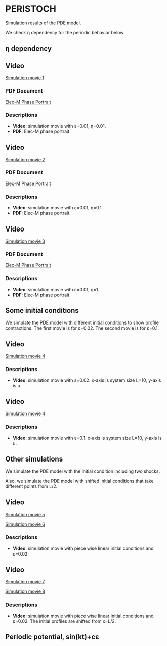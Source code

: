 # PERISTOCH

Simulation results of the PDE model.

We check &eta; dependency for the periodic behavior below.

## &eta; dependency

## Video
[Simulation movie 1](https://github.com/Hiro06190/PERISTOCH/assets/40862678/92f34e80-03e5-4d86-8d3e-c3d5ca80b48b)


### PDF Document
[Elec-M Phase Portrait](slow_fast_ep0.01_eta100.pdf)

### Descriptions
- **Video**: simulation movie with &epsilon;=0.01, &eta;=0.01.
- **PDF**: Elec-M phase portrait.

## Video
[Simulation movie 2](https://github.com/Hiro06190/PERISTOCH/assets/40862678/d2976c9d-f213-48ef-9b67-75ece7d73795)


### PDF Document
[Elec-M Phase Portrait](slow_fast_ep0.01_eta10.pdf)

### Descriptions
- **Video**: simulation movie with &epsilon;=0.01, &eta;=0.1.
- **PDF**: Elec-M phase portrait.

## Video
[Simulation movie 3](https://github.com/Hiro06190/PERISTOCH/assets/40862678/51490627-9cd2-44e3-b23f-a47f848dede7)


### PDF Document
[Elec-M Phase Portrait](slow_fast_ep0.01_eta1.pdf)

### Descriptions
- **Video**: simulation movie with &epsilon;=0.01, &eta;=1.
- **PDF**: Elec-M phase portrait.

## Some initial conditions

We simulate the PDE model with different initial conditions to show profile contractions. The first movie is for &epsilon;=0.02. The second movie is for &epsilon;=0.1.

## Video
[Simulation movie 4](https://github.com/Hiro06190/PERISTOCH/assets/40862678/47afa198-25f6-4300-80a0-a03226de2fb9)

### Descriptions
- **Video**: simulation movie with &epsilon;=0.02. x-axis is system size L=10, y-axis is u.

## Video
[Simulation movie 4](https://github.com/Hiro06190/PERISTOCH/assets/40862678/7f1b796e-ed89-48c2-866c-306ad33df234
)

### Descriptions
- **Video**: simulation movie with &epsilon;=0.1. x-axis is system size L=10, y-axis is u.


## Other simulations

We simulate the PDE model with the initial condition including two shocks.

Also, we simulate the PDE model with shifted initial conditions that take different points from L/2.


## Video
[Simulation movie 5](https://github.com/Hiro06190/PERISTOCH/assets/40862678/50eca45f-f7ae-43ca-b75d-bff9dfe219db
)

[Simulation movie 6](https://github.com/Hiro06190/PERISTOCH/assets/40862678/bdfa4a16-c072-4f13-a1b9-e713d24e85ce
)

### Descriptions
- **Video**: simulation movie with piece wise linear initial conditions and &epsilon;=0.02.


## Video
[Simulation movie 7](https://github.com/Hiro06190/PERISTOCH/assets/40862678/2d2da78c-55a3-44b4-9fcc-5d01b92f6885
)

[Simulation movie 8](https://github.com/Hiro06190/PERISTOCH/assets/40862678/a5449fe2-4c75-4fa4-91df-74b9fd029438
)

### Descriptions
- **Video**: simulation movie with piece wise linear initial conditions and &epsilon;=0.02. The initial profiles are shifted from x=L/2.

## Periodic potential, sin(kt)+c&epsilon;







